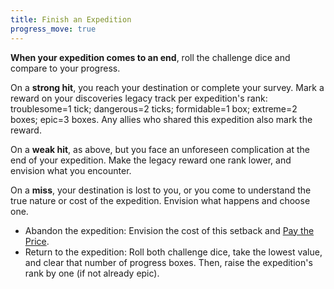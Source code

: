 ```yaml
---
title: Finish an Expedition
progress_move: true
---
```


**When your expedition comes to an end**, roll the challenge dice and compare to your progress.

On a **strong hit**, you reach your destination or complete your survey. Mark a reward on your discoveries legacy track per expedition's rank: troublesome=1 tick; dangerous=2 ticks; formidable=1 box; extreme=2 boxes; epic=3 boxes. Any allies who shared this expedition also mark the reward.

On a **weak hit**, as above, but you face an unforeseen complication at the end of your expedition. Make the legacy reward one rank lower, and envision what you encounter.

On a **miss**, your destination is lost to you, or you come to understand the true nature or cost of the expedition. Envision what happens and choose one.

- Abandon the expedition: Envision the cost of this setback and [Pay the Price](/moves/fate/pay_the_price).
- Return to the expedition: Roll both challenge dice, take the lowest value, and clear that number of progress boxes. Then, raise the expedition's rank by one (if not already epic).
